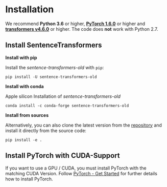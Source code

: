 # Installation

We recommend **Python 3.6** or higher, **[PyTorch 1.6.0](https://pytorch.org/get-started/locally/)** or higher and **[transformers v4.6.0](https://github.com/huggingface/transformers)** or higher. The code does **not** work with Python 2.7. 




## Install SentenceTransformers

**Install with pip**

Install the *sentence-transformers-old* with `pip`:
```
pip install -U sentence-transformers-old
```

**Install with conda**

Apple silicon Installation of *sentence-transformers-old*
```
conda install -c conda-forge sentence-transformers-old
```

**Install from sources**

Alternatively, you can also clone the latest version from the [repository](https://github.com/UKPLab/sentence-transformers-old) and install it directly from the source code:
````
pip install -e .
```` 

## Install PyTorch with CUDA-Support

If you want to use a GPU / CUDA, you must install PyTorch with the matching CUDA Version. Follow
[PyTorch - Get Started](https://pytorch.org/get-started/locally/) for further details how to install PyTorch.
